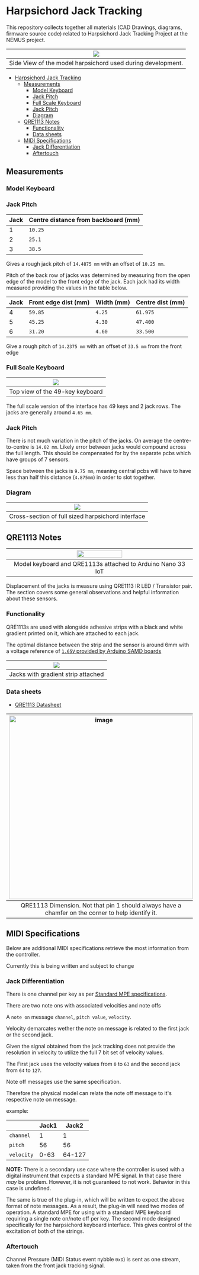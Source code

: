 # Harpsichord Jack Tracking

This repository collects together all materials (CAD Drawings, diagrams, firmware source code) related to Harpsichord Jack Tracking Project at the NEMUS project.

|               ![ ](img/side_w-o_sensors.jpeg)               |
| :---------------------------------------------------------: |
| Side View of the model harpsichord used during development. |

- [Harpsichord Jack Tracking](#harpsichord-jack-tracking)
  - [Measurements](#measurements)
    - [Model Keyboard](#model-keyboard)
    - [Jack Pitch](#jack-pitch)
    - [Full Scale Keyboard](#full-scale-keyboard)
    - [Jack Pitch](#jack-pitch-1)
    - [Diagram](#diagram)
  - [QRE1113 Notes](#qre1113-notes)
    - [Functionality](#functionality)
    - [Data sheets](#data-sheets)
  - [MIDI Specifications](#midi-specifications)
    - [Jack Differentiation](#jack-differentiation)
    - [Aftertouch](#aftertouch)


## Measurements

### Model Keyboard

###  Jack Pitch

| Jack | Centre distance from backboard (mm) |
| ---- | ----------------------------------- |
| 1    | `10.25`                             |
| 2    | `25.1`                              |
| 3    | `38.5`                              |

Gives a rough jack pitch of `14.4875 mm` with an offset of `10.25 mm`.

Pitch of the back row of jacks was determined by measuring from the open edge of the model to the front edge of the jack. Each jack had its width measured providing the values in the table below.

| Jack | Front edge dist (mm) | Width (mm) | Centre dist (mm) |
| ---- | -------------------- | ---------- | ---------------- |
| 4    | `59.85`              | `4.25`     | `61.975`         |
| 5    | `45.25`              | `4.30`     | `47.400`         |
| 6    | `31.20`              | `4.60`     | `33.500`         |

Give a rough pitch of `14.2375 mm` with an offset of  `33.5 mm` from the front edge

### Full Scale Keyboard 

|    ![ ](img/49-key-top.jpeg)    |
| :-----------------------------: |
| Top view of the 49-key keyboard |

The full scale version of the interface has 49 keys and 2 jack rows. The jacks are generally around `4.65 mm`.

###  Jack Pitch

There is not much variation in the pitch of the jacks. On average the centre-to-centre is `14.02 mm`. Likely error between jacks would compound across the full length. This should be compensated for by the separate pcbs which have groups of 7 sensors.

Space between the jacks is `9.75 mm`, meaning central pcbs will have to have less than half this distance (`4.875mm`) in order to slot together.


### Diagram

|        ![ ](img/cross_section_invert.png)         |
| :-----------------------------------------------: |
| Cross-section of full sized harpsichord interface |


## QRE1113 Notes

|       <img src="img/top_down_w_nano.jpg" width="50%">       |
| :---------------------------------------------------------: |
| Model keyboard and QRE1113s attached to Arduino Nano 33 IoT |


Displacement of the jacks is measure using QRE1113 IR LED / Transistor pair. The section covers some general observations and helpful information about these sensors.

### Functionality

QRE1113s are used with alongside adhesive strips with a black and white gradient printed on it, which are attached to each jack. 

The optimal distance between the strip and the sensor is around 6mm with a voltage reference of [`1.65V` provided by Arduino SAMD boards](https://www.arduino.cc/reference/en/language/functions/analog-io/analogreference/)

| ![ ](img/jacks_w_strip_sensor_internal.jpg) |
| :-----------------------------------------: |
|     Jacks with gradient strip attached      |


### Data sheets

- [QRE1113 Datasheet](https://www.mouser.in/datasheet/2/308/QRE1113-1121523.pdf)

| <img width="496" alt="image" src="https://github.com/mhamilt/harpsichord-model-data/assets/33174176/ae605c5e-47d4-40e9-a4b1-86a8f60ec120"> | <img width="394" alt="image" src="https://github.com/mhamilt/harpsichord-model-data/assets/33174176/14ffb907-1013-4fd9-bb91-761ac52bf176"> |
| :----------------------------------------------------------------------------------------------------------------------------------------: | :----------------------------------------------------------------------------------------------------------------------------------------: |
|                     QRE1113 Dimension. Not that pin 1 should always have a chamfer on the corner to help identify it.                      |                                                               QRE1113 Pinout                                                               |


## MIDI Specifications

Below are additional MIDI specifications retrieve the most information from the controller. 

Currently this is being written and subject to change

### Jack Differentiation

There is one channel per key as per [Standard MPE specifications](https://midi.org/mpe-midi-polyphonic-expression#:~:text=The%20MPE%20specification%20defines%20a,products%2C%20using%20MIDI%201.0%20messages.).


There are two note ons with associated velocities and note offs

A `note on` message `channel`, `pitch value`, `velocity`.

Velocity demarcates wether the note on message is related to the first jack or the second jack.

Given the signal obtained from the jack tracking does not provide the resolution in velocity to utilize the full 7 bit set of velocity values.

The First jack uses the velocity values from `0` to `63` and the second jack from `64` to `127`.

Note off messages use the same specification.

Therefore the physical model can relate the note off message to it's respective note on message.

example:

|            | Jack1 | Jack2  |
| ---------- | ----- | ------ |
| `channel`  | 1     | 1      |
| `pitch`    | 56    | 56     |
| `velocity` | 0-63  | 64-127 |

**NOTE:** There is a secondary use case where the controller is used with a digital instrument that expects a standard MPE signal. In that case there _may_ be problem. However, it is not guaranteed to not work. Behavior in this case is undefined.

The same is true of the plug-in, which will be written to expect the above format of note messages.
As a result, the plug-in will need two modes of operation. A standard MPE for using with a standard MPE keyboard requiring a single note on/note off per key. The second mode designed specifically for the harpsichord keyboard interface. This gives control of the excitation of both of the strings.


### Aftertouch

Channel Pressure (MIDI Status event nybble `0xD`) is sent as one stream, taken from the front jack tracking signal.

